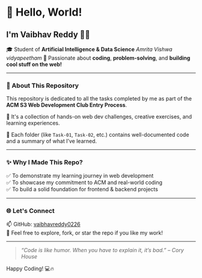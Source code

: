 # 👋 Hello, World!

## I'm **Vaibhav Reddy** 👨‍💻  
🎓 Student of **Artificial Intelligence & Data Science** *Amrita Vishwa vidyapeetham* 
🧠 Passionate about **coding**, **problem-solving**, and **building cool stuff on the web!**

---

### 🚀 About This Repository

This repository is dedicated to all the tasks completed by me as part of the **ACM S3 Web Development Club Entry Process**.

🔧 It's a collection of hands-on web dev challenges, creative exercises, and learning experiences.

📁 Each folder (like `Task-01`, `Task-02`, etc.) contains well-documented code and a summary of what I’ve learned.

---

### ✨ Why I Made This Repo?

✅ To demonstrate my learning journey in web development  
✅ To showcase my commitment to ACM and real-world coding  
✅ To build a solid foundation for frontend & backend projects

---

### 🌐 Let's Connect

📫 GitHub: [vaibhavreddy0226](https://github.com/dashboard/)  
💬 Feel free to explore, fork, or star the repo if you like my work!

---

> _“Code is like humor. When you have to explain it, it’s bad.” – Cory House_

Happy Coding! 💻🔥
